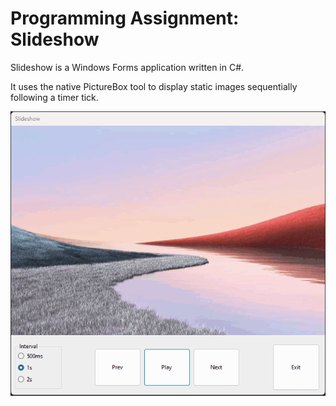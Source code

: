 ﻿# Programming Assignment: Slideshow

Slideshow is a Windows Forms application written in C#.

It uses the native PictureBox tool to display static images sequentially following a timer tick.

![screenshot](screenshot.gif)